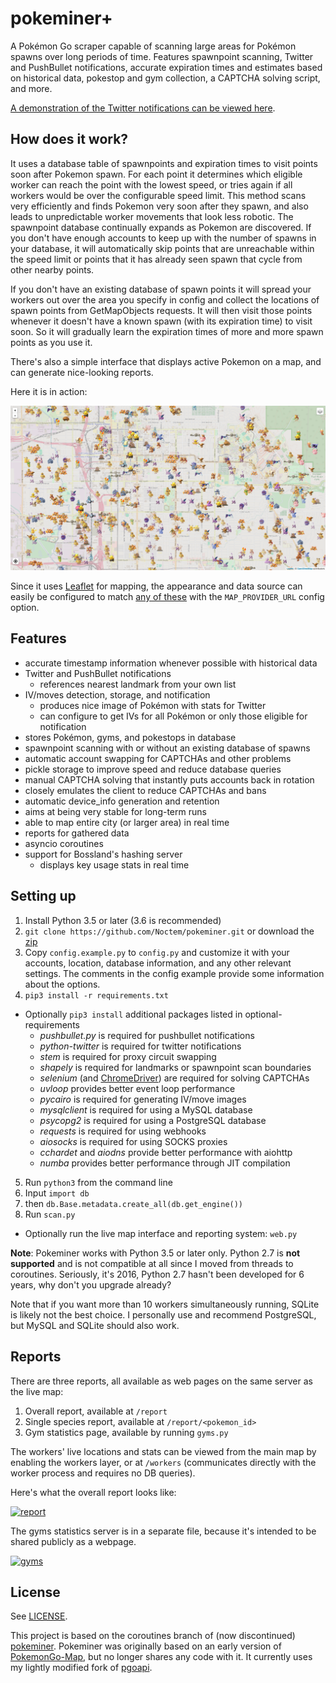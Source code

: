 # pokeminer+

A Pokémon Go scraper capable of scanning large areas for Pokémon spawns over long periods of time. Features spawnpoint scanning, Twitter and PushBullet notifications, accurate expiration times and estimates based on historical data, pokestop and gym collection, a CAPTCHA solving script, and more.

[A demonstration of the Twitter notifications can be viewed here](https://twitter.com/SLCPokemon).


## How does it work?

It uses a database table of spawnpoints and expiration times to visit points soon after Pokemon spawn. For each point it determines which eligible worker can reach the point with the lowest speed, or tries again if all workers would be over the configurable speed limit. This method scans very efficiently and finds Pokemon very soon after they spawn, and also leads to unpredictable worker movements that look less robotic. The spawnpoint database continually expands as Pokemon are discovered. If you don't have enough accounts to keep up with the number of spawns in your database, it will automatically skip points that are unreachable within the speed limit or points that it has already seen spawn that cycle from other nearby points.

If you don't have an existing database of spawn points it will spread your workers out over the area you specify in config and collect the locations of spawn points from GetMapObjects requests. It will then visit those points whenever it doesn't have a known spawn (with its expiration time) to visit soon. So it will gradually learn the expiration times of more and more spawn points as you use it.

There's also a simple interface that displays active Pokemon on a map, and can generate nice-looking reports.

Here it is in action:

![in action](pokeminer/static/demo/map.png)

Since it uses [Leaflet](http://leafletjs.com/) for mapping, the appearance and data source can easily be configured to match [any of these](https://leaflet-extras.github.io/leaflet-providers/preview/) with the `MAP_PROVIDER_URL` config option.

## Features

- accurate timestamp information whenever possible with historical data
- Twitter and PushBullet notifications
  - references nearest landmark from your own list
- IV/moves detection, storage, and notification
  - produces nice image of Pokémon with stats for Twitter
  - can configure to get IVs for all Pokémon or only those eligible for notification
- stores Pokémon, gyms, and pokestops in database
- spawnpoint scanning with or without an existing database of spawns
- automatic account swapping for CAPTCHAs and other problems
- pickle storage to improve speed and reduce database queries
- manual CAPTCHA solving that instantly puts accounts back in rotation
- closely emulates the client to reduce CAPTCHAs and bans
- automatic device_info generation and retention
- aims at being very stable for long-term runs
- able to map entire city (or larger area) in real time
- reports for gathered data
- asyncio coroutines
- support for Bossland's hashing server
  - displays key usage stats in real time

## Setting up
1. Install Python 3.5 or later (3.6 is recommended)
2. `git clone https://github.com/Noctem/pokeminer.git` or download the [zip](https://github.com/Noctem/pokeminer/archive/develop.zip)
3. Copy `config.example.py` to `config.py` and customize it with your accounts, location, database information, and any other relevant settings. The comments in the config example provide some information about the options.
4. `pip3 install -r requirements.txt`
  * Optionally `pip3 install` additional packages listed in optional-requirements
    * *pushbullet.py* is required for pushbullet notifications
    * *python-twitter* is required for twitter notifications
    * *stem* is required for proxy circuit swapping
    * *shapely* is required for landmarks or spawnpoint scan boundaries
    * *selenium* (and [ChromeDriver](https://sites.google.com/a/chromium.org/chromedriver/)) are required for solving CAPTCHAs
    * *uvloop* provides better event loop performance
    * *pycairo* is required for generating IV/move images
    * *mysqlclient* is required for using a MySQL database
    * *psycopg2* is required for using a PostgreSQL database
    * *requests* is required for using webhooks
    * *aiosocks* is required for using SOCKS proxies
    * *cchardet* and *aiodns* provide better performance with aiohttp
    * *numba* provides better performance through JIT compilation
5. Run `python3` from the command line
  1. Input `import db`
  2. then `db.Base.metadata.create_all(db.get_engine())`
6. Run `scan.py`
  * Optionally run the live map interface and reporting system: `web.py`


**Note**: Pokeminer works with Python 3.5 or later only. Python 2.7 is **not supported** and is not compatible at all since I moved from threads to coroutines. Seriously, it's 2016, Python 2.7 hasn't been developed for 6 years, why don't you upgrade already?

Note that if you want more than 10 workers simultaneously running, SQLite is likely not the best choice. I personally use and recommend PostgreSQL, but MySQL and SQLite should also work.


## Reports

There are three reports, all available as web pages on the same server as the live map:

1. Overall report, available at `/report`
2. Single species report, available at `/report/<pokemon_id>`
3. Gym statistics page, available by running `gyms.py`

The workers' live locations and stats can be viewed from the main map by enabling the workers layer, or at `/workers` (communicates directly with the worker process and requires no DB queries).

Here's what the overall report looks like:

[![report](https://i.imgur.com/LH8S85dm.jpg)](pokeminer/static/demo/report.png)

The gyms statistics server is in a separate file, because it's intended to be shared publicly as a webpage.

[![gyms](https://i.imgur.com/MWpHAEWm.jpg)](pokeminer/static/demo/gyms.png)

## License

See [LICENSE](LICENSE).

This project is based on the coroutines branch of (now discontinued) [pokeminer](https://github.com/modrzew/pokeminer/tree/coroutines). Pokeminer was originally based on an early version of [PokemonGo-Map](https://github.com/AHAAAAAAA/PokemonGo-Map), but no longer shares any code with it. It currently uses my lightly modified fork of [pgoapi](https://github.com/Noctem/pgoapi).
